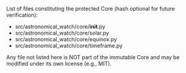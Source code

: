 List of files constituting the protected Core (hash optional for future verification):

- src/astronomical_watch/core/__init__.py
- src/astronomical_watch/core/solar.py
- src/astronomical_watch/core/equinox.py
- src/astronomical_watch/core/timeframe.py

Any file not listed here is NOT part of the immutable Core and may be modified under its own license (e.g., MIT).
